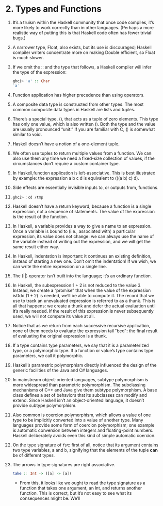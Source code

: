 # 2. Types and Functions

1. It’s a truism within the Haskell community that once code compiles, it’s more likely to work correctly than in other languages. (Perhaps a more realistic way of putting this is that Haskell code often has fewer trivial bugs.)

1. A narrower type, Float, also exists, but its use is discouraged; Haskell compiler writers concentrate more on making Double efficient, so Float is much slower.

1. If we omit the :: and the type that follows, a Haskell compiler will infer the type of the expression:
    ```hs
    ghci> 'a' :: Char
    'a'
    ```

1. Function application has higher precedence than using operators.

1. A composite data type is constructed from other types. The most common composite data types in Haskell are lists and tuples.

1. There’s a special type, (), that acts as a tuple of zero elements. This type has only one value, which is also written (). Both the type and the value are usually pronounced “unit.” If you are familiar with C, () is somewhat similar to void.

1. Haskell doesn’t have a notion of a one-element tuple.

1. We often use tuples to return multiple values from a function. We can also use them any time we need a fixed-size collection of values, if the circumstances don’t require a custom container type.

1. In Haskell,function application is left-associative. This is best illustrated by example: the expression a b c d is equivalent to (((a b) c) d).

1. Side effects are essentially invisible inputs to, or outputs from, functions.

1. `ghci> :cd /tmp`

1. Haskell doesn’t have a return keyword, because a function is a single expression, not a sequence of statements. The value of the expression is the result of the function.

1. In Haskell, a variable provides a way to give a name to an expression. Once a variable is bound to (i.e., associated with) a particular expression, its value does not change: we can always use the name of the variable instead of writing out the expression, and we will get the same result either way.

1. In Haskell, indentation is important: it continues an existing definition, instead of starting a new one. Don’t omit the indentation! If we wish, we can write the entire expression on a single line.

1. The (||) operator isn’t built into the language; it’s an ordinary function.

1. In Haskell, the subexpression 1 + 2 is not reduced to the value 3. Instead, we create a “promise” that when the value of the expression isOdd (1 + 2) is needed, we’ll be able to compute it. The record that we use to track an unevaluated expression is referred to as a thunk. This is all that happens: we create a thunk and defer the actual evaluation until it’s really needed. If the result of this expression is never subsequently used, we will not compute its value at all.

1. Notice that as we return from each successive recursive application, none of them needs to evaluate the expression tail "bcd": the final result of evaluating the original expression is a thunk.

1. If a type contains type parameters, we say that it is a parameterized type, or a polymorphic type. If a function or value’s type contains type parameters, we call it polymorphic.

1. Haskell’s parametric polymorphism directly influenced the design of the generic facilities of the Java and C# languages.

1. In mainstream object-oriented languages, subtype polymorphism is more widespread than parametric polymorphism. The subclassing mechanisms of C++ and Java give them subtype polymorphism. A base class defines a set of behaviors that its subclasses can modify and extend. Since Haskell isn’t an object-oriented language, it doesn’t provide subtype polymorphism.

1. Also common is coercion polymorphism, which allows a value of one type to be implicitly converted into a value of another type. Many languages provide some form of coercion polymorphism; one example is automatic conversion between integers and floating-point numbers. Haskell deliberately avoids even this kind of simple automatic coercion.

1. On the type signature of `fst`: first of all, notice that its argument contains two type variables, a and b, signifying that the elements of the tuple **can** be of different types.

1. The arrows in type signatures are right associative.
    ```hs
    take :: Int -> ([a] -> [a])
    ```
    - From this, it looks like we ought to read the type signature as a function that takes one argument, an Int, and returns another function. This is correct, but it’s not easy to see what its consequences might be. We’ll